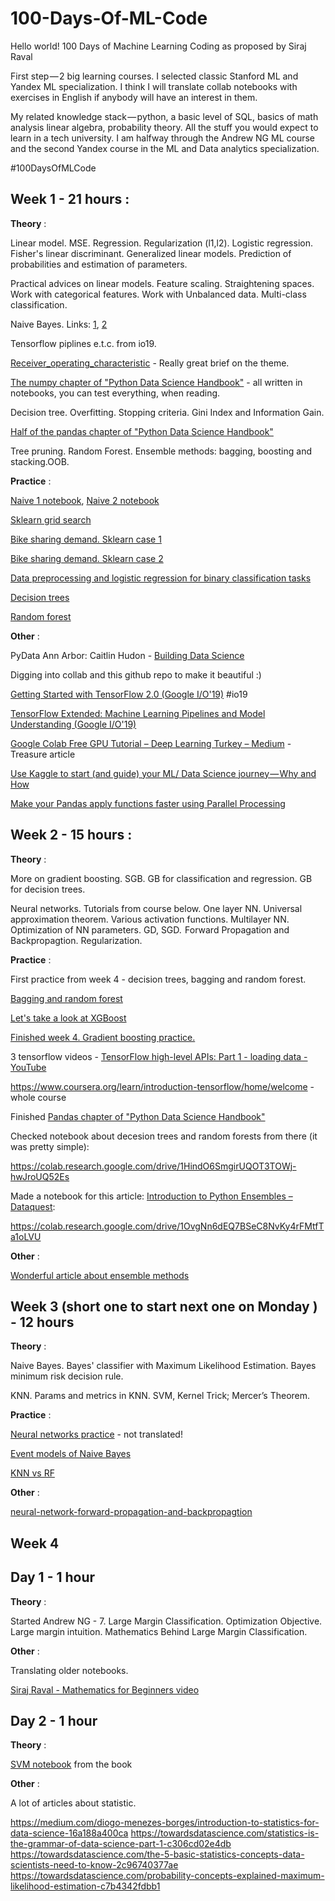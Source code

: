 # 100-Days-Of-ML-Code
Hello world!
100 Days of Machine Learning Coding as proposed by Siraj Raval

First step — 2 big learning courses. I selected classic Stanford ML and Yandex ML specialization. I think I will translate collab notebooks with exercises in English if anybody will have an interest in them.

My related knowledge stack — python, a basic level of SQL, basics of math analysis linear algebra, probability theory. All the stuff you would expect to learn in a tech university. I am halfway through the Andrew NG ML course and the second Yandex course in the ML and Data analytics specialization.

#100DaysOfMLCode

## Week 1 - 21 hours :

**Theory** : 

Linear model. MSE. Regression. Regularization (l1,l2). Logistic regression. Fisher's linear discriminant. Generalized linear models. Prediction of probabilities and estimation of parameters.

Practical advices on linear models. Feature scaling. Straightening spaces. Work with categorical features. Work with Unbalanced data. Multi-class classification.

Naive Bayes. Links: [1](https://dataaspirant.com/2017/02/06/naive-bayes-classifier-machine-learning/),
[2](http://dataaspirant.com/2017/02/20/gaussian-naive-bayes-classifier-implementation-python/)

Tensorflow piplines e.t.c. from io19. 

[Receiver_operating_characteristic](https://en.wikipedia.org/wiki/Receiver_operating_characteristic) - Really great brief on the theme.

[The numpy chapter of "Python Data Science Handbook"](https://colab.research.google.com/github/jakevdp/PythonDataScienceHandbook/blob/master/notebooks/02.00-Introduction-to-NumPy.ipynb) - all written in notebooks, you can test everything, when reading. 


Decision tree. Overfitting. Stopping criteria. Gini Index and Information Gain. 

[Half of the pandas chapter of "Python Data Science Handbook"](https://colab.research.google.com/github/jakevdp/PythonDataScienceHandbook/blob/master/notebooks/03.00-Introduction-to-Pandas.ipynb)

Tree pruning. Random Forest. Ensemble methods: bagging, boosting and stacking.OOB.

**Practice** : 

[Naive 1 notebook](https://colab.research.google.com/drive/1UnSuv1SsrW_8-uvIjCOKoE9UGhE3gdFT),
[Naive 2 notebook](https://colab.research.google.com/drive/1DdPtNxKLTjgk1PE1rp9xTb4IHSgyp6rF)

[Sklearn grid search](https://colab.research.google.com/drive/1TugvgI8zGuGqFPi8ckWCR4AtJSIfB6Ab)

[Bike sharing demand. Sklearn case 1](https://colab.research.google.com/drive/1z1P9LKDxNjkcKSrdHeK5Q0c_h1lI8opv)

[Bike sharing demand. Sklearn case 2](https://colab.research.google.com/drive/1fA_ySZ75olMrHuV-gt2G4nsWPQi9vLcD)

[Data preprocessing and logistic regression for binary classification tasks](https://colab.research.google.com/drive/15gX4xDvG_8BkqSts3EMbkz4W5ZivndL-)

[Decision trees](https://colab.research.google.com/drive/1t35u2Vf88RpG-UVKW368FLQlkSPZN_DP)

[Random forest](https://colab.research.google.com/drive/1FcLkZPbIF-do9TrS-nOudwETaR-NS9ze)

**Other** :

PyData Ann Arbor: Caitlin Hudon - [Building Data Science](https://www.youtube.com/watch?v=WlBamzdiwic)

Digging into collab and this github repo to make it beautiful :)

[Getting Started with TensorFlow 2.0 (Google I/O'19)](https://www.youtube.com/watch?v=lEljKc9ZtU8) #io19

[TensorFlow Extended: Machine Learning Pipelines and Model Understanding (Google I/O'19)](https://www.youtube.com/watch?v=drYM04t57tU)

[Google Colab Free GPU Tutorial – Deep Learning Turkey – Medium](https://medium.com/deep-learning-turkey/google-colab-free-gpu-tutorial-e113627b9f5d) - Treasure article

[Use Kaggle to start (and guide) your ML/ Data Science journey — Why and How](https://towardsdatascience.com/use-kaggle-to-start-and-guide-your-ml-data-science-journey-f09154baba35) 

[Make your Pandas apply functions faster using Parallel Processing](https://towardsdatascience.com/make-your-own-super-pandas-using-multiproc-1c04f41944a1)

## Week 2 - 15 hours :

**Theory** : 

More on gradient boosting. SGB. GB for classification and regression. GB for decision trees.

Neural networks. Tutorials from course below. One layer NN. Universal approximation theorem. Various activation functions. Multilayer NN. Optimization of NN parameters. GD, SGD.  Forward Propagation and Backpropagtion. Regularization.

**Practice** : 

First practice from week 4 - decision trees, bagging and random forest.

[Bagging and random forest](https://colab.research.google.com/drive/1UA6fSB1_edpchK3Y5yYv19KGtm6icw2y)

[Let's take a look at XGBoost](https://colab.research.google.com/drive/1k6vYhFmk8Zh029RcpcXv_6NKM3DaYiTP)

[Finished week 4. Gradient boosting practice.](https://colab.research.google.com/drive/1qVHT21XzXJ00iMi7ZCjocQcTNZkmss64)

3 tensorflow videos - [TensorFlow high-level APIs: Part 1 - loading data - YouTube](https://www.youtube.com/watch?v=oFFbKogYdfc)

https://www.coursera.org/learn/introduction-tensorflow/home/welcome - whole course

Finished [Pandas chapter of "Python Data Science Handbook"](https://colab.research.google.com/github/jakevdp/PythonDataScienceHandbook/blob/master/notebooks/03.00-Introduction-to-Pandas.ipynb)

Checked notebook about decesion trees and random forests from there (it was pretty simple):

https://colab.research.google.com/drive/1HindO6SmgirUQOT3TOWj-hwJroUQ52Es

Made a notebook for this article:
[Introduction to Python Ensembles – Dataquest](https://www.dataquest.io/blog/introduction-to-ensembles/):

https://colab.research.google.com/drive/1OvgNn6dEQ7BSeC8NvKy4rFMtfTa1oLVU

**Other** :

[Wonderful article about ensemble methods](https://towardsdatascience.com/ensemble-methods-bagging-boosting-and-stacking-c9214a10a205)

## Week 3 (short one to start next one on Monday ) - 12 hours

**Theory** : 

Naive Bayes. Bayes' classifier with Maximum Likelihood Estimation. Bayes minimum risk decision rule.

KNN. Params and metrics in KNN. SVM, Kernel Trick; Mercer’s Theorem.

**Practice** : 

[Neural networks practice](https://colab.research.google.com/drive/1sjx1eiiVriHvpaS7trWov9EacTLDKYaz) - not translated!

[Event models of Naive Bayes](https://colab.research.google.com/drive/1hyriE27Q7Mkb5-VpfA_I4jiQon31ltIf)

[KNN vs RF](https://colab.research.google.com/drive/1CROYtKjQUCuIV1_iStJU-ghKSTyQS_aD)

**Other** : 

[neural-network-forward-propagation-and-backpropagtion](https://towardsdatascience.com/coding-neural-network-forward-propagation-and-backpropagtion-ccf8cf369f76)

## Week 4

## Day 1 - 1 hour

**Theory** : 

Started Andrew NG - 7. Large Margin Classification. Optimization Objective. Large margin intuition. Mathematics Behind Large Margin Classification.

**Other** : 

Translating older notebooks.

[Siraj Raval - Mathematics for Beginners video](https://www.youtube.com/watch?v=sb_FI7nt4yk)

## Day 2 - 1 hour

**Theory** : 

[SVM notebook](https://colab.research.google.com/drive/19gdFffFEzasKAoY1JmLnUtPhCq3D-yQ5) from the book

**Other** : 

A lot of articles about statistic.

https://medium.com/diogo-menezes-borges/introduction-to-statistics-for-data-science-16a188a400ca
https://towardsdatascience.com/statistics-is-the-grammar-of-data-science-part-1-c306cd02e4db
https://towardsdatascience.com/the-5-basic-statistics-concepts-data-scientists-need-to-know-2c96740377ae
https://towardsdatascience.com/probability-concepts-explained-maximum-likelihood-estimation-c7b4342fdbb1

